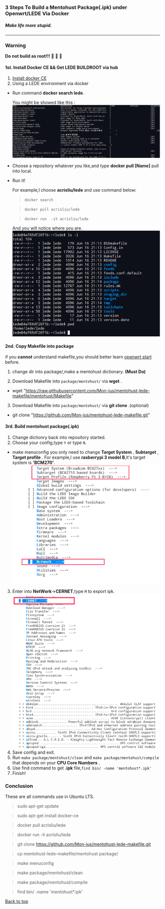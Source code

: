 ### 3 Steps To Build a Mentohust Package(.ipk) under Openwrt/LEDE Via Docker
##### Make life more stupid.
------
### Warning 
__Do not build as root!!!__ :hankey: :hankey: :hankey:
#### 1st. Install Docker CE && Get LEDE BUILDROOT via hub

1. [Install docker CE](https://docs.docker.com/install/ "Docker Guide")
2. Using a LEDE environment via docker 

- Run command __docker search lede__.

    You might be showed like this :
    ![image 1](https://raw.githubusercontent.com/Mon-ius/ImagePack/master/mentohust/search.png "docker search lede")

 - Choose a repository whatever you like,and type __docker pull [Name]__ pull into local.
 - Run it!

    For example,I choose __acrisliu/lede__ and  use command below:
    > `docker search`

    > `docker pull acrisliu/lede`

    > `docker run  -it acrisliu/lede`

    And you will notice where you are.
    ![image 1](https://raw.githubusercontent.com/Mon-ius/ImagePack/master/mentohust/start.png "docker run  -it acrisliu/lede")

#### 2nd. Copy Makefile into package
if you __cannot__ understand makefile,you should better learn [openwrt start](https://wiki.openwrt.org/doc/start "Openwrt WiKi") before.

1. change dir into package/,make a mentohust dictionary. __(Must Do)__

2. Download Makefile into `package/mentohust/` via __wget__ .

- wget "https://raw.githubusercontent.com/Mon-ius/mentohust-lede-makefile/mentohust/Makefile"

3. Download Makefile into `package/mentohust/` via __git clone__ .(optional)

- git clone "https://github.com/Mon-ius/mentohust-lede-makefile.git"

#### 3rd. Build mentohust package(.ipk)

1. Change dictionry back into repository started.
2. Choose your config,type `Y` or type `N`.
- make menuconfig
    you only need to change __Target System__ , __Subtarget__ , __Target profile__ .
    For example,I use __rasberrypi 3 model B__,it's target system is __'BCM270'__.
    ![image 2](https://raw.githubusercontent.com/Mon-ius/ImagePack/master/mentohust/basic.png "make menuconfig")
3. Enter into __NetWork__->__CERNET__,type `M` to export ipk.
    ![image 3](https://raw.githubusercontent.com/Mon-ius/ImagePack/master/mentohust/mentohust.png "make menuconfig->network=>cernet")
5. Save config and exit.
6. Run `make package/mentohust/clean` and `make package/mentohust/compile` that depends on your __CPU Core Numbers__ . 
7. Use find command to get __.ipk__ file,`find bin/ -name 'mentohust*.ipk'`
8. Finish!

### Conclusion 


These are all commands use in Ubuntu LTS.

> sudo apt-get update

> sudo apt-get install docker-ce

> docker pull acrisliu/lede


> docker run -it acrisliu/lede

> git clone https://github.com/Mon-ius/mentohust-lede-makefile.git

> cp mentohust-lede-makefile/mentohust package/

> make menuconfig

> make package/mentohust/clean

> make package/mentohust/compile

> find bin/ -name 'mentohust*.ipk'

[Back to top](#readme)
